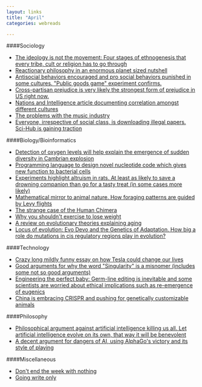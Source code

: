 ```yaml
---
layout: links
title: "April"
categories: webreads

---
```


####Sociology
  * [The ideology is not the movement: Four stages of ethnogenesis that every tribe, cult or religion
  has to go through](http://slatestarcodex.com/2016/04/04/the-ideology-is-not-the-movement/)
  * [Reactionary philosophy in an enormous planet sized nutshell](http://slatestarcodex.com/2013/03/03/reactionary-philosophy-in-an-enormous-planet-sized-nutshell/)
  * [Antisocial behaviors encouraged and pro social behaviors punished in some cultures. "Public goods game" experiment confirms.](http://rstb.royalsocietypublishing.org/content/364/1518/791)
  * [Cross-partisan prejudice is very likely the strongest form of prejudice in US right now.](https://www.edge.org/response-detail/26766)
  * [Nations and Intelligence article documenting correlation amongst different cultures](https://en.wikipedia.org/wiki/Nations_and_intelligence)
  * [The problems with the music industry](http://www.negativland.com/news/?page_id=17)
  * [Everyone, irrespective of social class, is downloading illegal papers. Sci-Hub is gaining traction](http://www.sciencemag.org/news/2016/04/whos-downloading-pirated-papers-everyone)

####Biology/Bioinformatics
  * [Detection of oxygen levels will help explain the emergence of sudden diversity in Cambrian explosion](http://www.nature.com/news/what-sparked-the-cambrian-explosion-1.19379)
  * [Programming language to design novel nucleotide code which gives new function to bacterial cells](https://www.sciencedaily.com/releases/2016/03/160331154001.htm)
  * [Experiments highlight altruism in rats. At least as likely to save a drowning companion than go for a tasty treat (in some cases more likely)](http://www.sciencemag.org/news/2015/05/rats-forsake-chocolate-save-drowning-companion)
  * [Mathematical mirror to animal nature. How foraging patterns are guided by Levy flights](http://sci-hub.io/10.1038/453714a)
  * [The strange case of the Human Chimera](http://pictorial.jezebel.com/one-person-two-sets-of-dna-the-strange-case-of-the-hu-1689290862)
  * [Why you shouldn't exercise to lose weight](http://www.vox.com/2016/4/28/11518804/weight-loss-exercise-myth-burn-calories)
  * [A review on evolutionary theories explaining aging](http://www.nature.com/scitable/knowledge/library/the-evolution-of-aging-23651151)
  * [Locus of evolution: Evo Devo and the Genetics of Adaptation.
  How big a role do mutations in cis regulatory regions play in evolution?](https://www.researchgate.net/publication/6338901_The_Locus_of_Evolution_Evo_Devo_and_the_Genetics_of_Adaptation)

####Technology
  * [Crazy long mildly funny essay on how Tesla could change our lives](http://www.nature.com/news/what-sparked-the-cambrian-explosion-1.19379)
  * [Good arguments for why the word "Singularity" is a misnomer (includes some not so good arguments)](http://hplusmagazine.com/2010/11/11/top-five-reasons-singularity-misnomer/)
  * [Engineering the perfect baby: Germ-line editing is inevitable and some scientists are worried about ethical implications 
  such as re-emergence of eugenics](https://www.technologyreview.com/s/535661/engineering-the-perfect-baby/) 
  * [China is embracing CRISPR and pushing for genetically customizable animals](http://www.nature.com/news/china-s-bold-push-into-genetically-customized-animals-1.18826)
  
####Philosophy
  * [Philosophical argument against artificial intelligence killing us all. Let artificial intelligence evolve on its own, that way it will be benevolent](http://www.slate.com/articles/technology/future_tense/2016/04/the_philosophical_argument_against_artificial_intelligence_killing_us_all.html)
  * [A decent argument for dangers of AI, using AlphaGo's victory
  and its style of playing](https://www.facebook.com/yudkowsky/posts/10154018209759228)

####Miscellaneous
  * [Don't end the week with nothing](https://training.kalzumeus.com/newsletters/archive/do-not-end-the-week-with-nothing)
  * [Going write only](https://begriffs.com/posts/2015-04-20-going-write-only.html)


